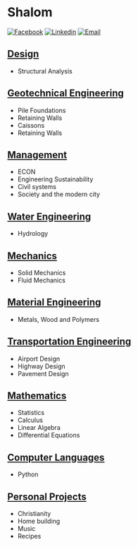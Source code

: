 # Shalom

[![Facebook](https://i.imgur.com/gz3Sv99.gif?2)](https://www.facebook.com/ben.klassen.144) [![Linkedin](https://i.imgur.com/d3V3uvM.gif?1)](https://www.linkedin.com/in/benklassen/) [![Email](https://i.imgur.com/PXQRR8U.png?1)](mailto:blklasse@uwaterloo.ca)

## [Design](courses/design/)

- Structural Analysis

## [Geotechnical Engineering](courses/geo/)

- Pile Foundations
- Retaining Walls
- Caissons
- Retaining Walls

## [Management](courses/management/)

- ECON
- Engineering Sustainability
- Civil systems
- Society and the modern city

## [Water Engineering](courses/fluid/)

- Hydrology

## [Mechanics](courses/mechanics/)

- Solid Mechanics
- Fluid Mechanics

## [Material Engineering](courses/materials/)

- Metals, Wood and Polymers

## [Transportation Engineering](courses/transpo/)

- Airport Design
- Highway Design
- Pavement Design

## [Mathematics](courses/math/)

- Statistics
- Calculus
- Linear Algebra
- Differential Equations

## [Computer Languages](courses/computer/)

- Python

## [Personal Projects](projects/)

- Christianity
- Home building
- Music
- Recipes
